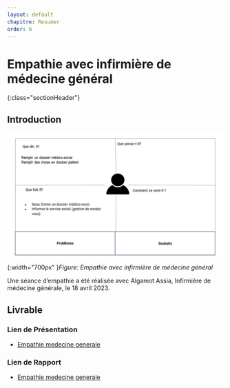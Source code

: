 ```yaml
---
layout: default
chapitre: Resumer
order: 6
---
```


# Empathie avec infirmière de médecine général
{:class="sectionHeader"}

<!-- new slide -->

## Introduction 

![Exposé constructeur](./images/médecin-générale.png){:width="700px" }*Figure: Empathie avec infirmière de médecine général*

<!-- note -->

Une séance d’empathie a été réalisée avec Algamot Assia, Infirmière de médecine générale, le 18 avril 2023.

<!-- new slide -->

## Livrable 

### Lien de Présentation
- [Empathie medecine generale](/besoin/empathie-medecine-generale/presentation.html)

### Lien de Rapport
- [Empathie medecine generale](/besoin/empathie-medecine-generale/rapport.html)
  

<!-- new slide -->


